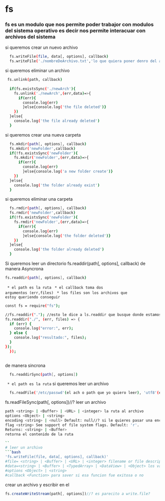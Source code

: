 # fs
### fs es un modulo que nos permite poder trabajor con modulos del sistema operativo es decir nos permite interacuar con archivos del sistema

 si queremos crear un nuevo archivo 
```bash
  fs.writeFile(file, data[, options], callback)
  fs.writeFile('./nombreDeArchivo.txt','lo que quiera poner denro del archivo', callback)
```
 si queremos eliminar un archivo
```bash
 fs.unlink(path, callback)
  
  if(fs.existsSync('./newArch'){
    fs.unlink('./newArch',(err,data)=>{
      if(err){
        console.log(err)
        }else{console.log('the file deleted')}
    })
  }else{
    console.log('the file already deleted')
  }
```
 si queremos crear una nueva carpeta
```bash
  fs.mkdir(path[, options], callback)
  fs.mkdir('newFolder',callback)
  if(!fs.existsSync('newFolder'){
    fs.mkdir('newFolder',(err,data)=>{
      if(err){
        console.log(err)
        }else{console.log('a new folder create')}
    })
  }else{
    console.log('the folder already exist')
  }
```
 si queremos eliminar una  carpeta
```bash
  fs.rmdir(path[, options], callback)
  fs.rmdir('newFolder',callback)
  if(!fs.existsSync('newFolder'){
    fs.rmdir('newFolder',(err,data)=>{
      if(err){
        console.log(err)
        }else{console.log('the folder deleted')}
    })
  }else{
    console.log('the folder already deleted')
  }
```
 Si queremos leer un directorio fs.readdir(path[, options], callback)
 de manera Asyncrona
```bash
fs.readdir(path[, options], callback)
```
<code> * el path es la ruta</code>
<code> * el callback toma dos argumentos (err,files)</code>
<code> * los files son los archivos que estoy queriendo conseguir</code>
```bash
const fs = require("fs");

//fs.readdir("."); //esto le dice a ls.readdir que busque donde estamos parados
fs.readdir("./", (err, files) => {
  if (err) {
    console.log("error:", err);
  } else {
    console.log("resultado:", files);
  }
});
  });
 
```
 de manera sincrona
```bash
  fs.readdirSync(path[, options])
```
<code> * el path es la ruta</code>
si queremos leer un archivo
```bash
  fs.readFile('/etc/passwd'(el ach o path que yo quiero leer), 'utf8'(en que encoding lo tiene que leer), callback(err,data));
```
fs.readFileSync(path[, options])//? leer un archivo 
```bash
path <string> | <Buffer> | <URL> | <integer> la ruta al archivo
options <Object> | <string>
encoding <string> | <null> Default: null//? si le quieres pasar una encodificacion 
flag <string> See support of file system flags. Default: 'r'.
Returns: <string> | <Buffer>
retorna el contenido de la ruta

``
# leer un archivo
```bash 
'fs.writeFile(file, data[, options], callback)'
#file= <string> | <Buffer> | <URL> | <integer> filename or file descriptor en el cual se va a escribir
#data=<string> | <Buffer> | <TypedArray> | <DataView> | <Object> los valores que se van a escribir en ese archivo
#options <Object> | <string>
#callback <Function> para saver si esa funcion fue exitosa o no
```

crear un archivo y escribir en el
```javascript
fs.createWriteStream(path[, options])//? es parecito a write.file?

```

